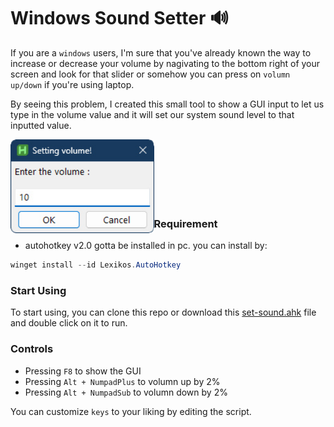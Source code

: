 # Windows Sound Setter 🔊

If you are a `windows` users, I'm sure that you've already known the way to increase or decrease your volume by nagivating to the bottom right of your screen and look for that slider or somehow you can press on `volumn up/down` if you're using laptop.

By seeing this problem, I created this small tool to show a GUI input to let us type in the volume value and it will set our system sound level to that inputted value.

<img align="left" height="150" src="sample-gui.png" alt="Sample GUI"/> <br/><br/><br/><br/><br/><br/>


### Requirement

- autohotkey v2.0 gotta be installed in pc. you can install by:

```powershell
winget install --id Lexikos.AutoHotkey
```

### Start Using

To start using, you can clone this repo or download this <a href="set-sound.ahk">set-sound.ahk</a> file and double click on it to run.

### Controls

- Pressing `F8` to show the GUI
- Pressing `Alt + NumpadPlus` to volumn up by 2%
- Pressing `Alt + NumpadSub` to volumn down by 2%

You can customize `keys` to your liking by editing the script.
